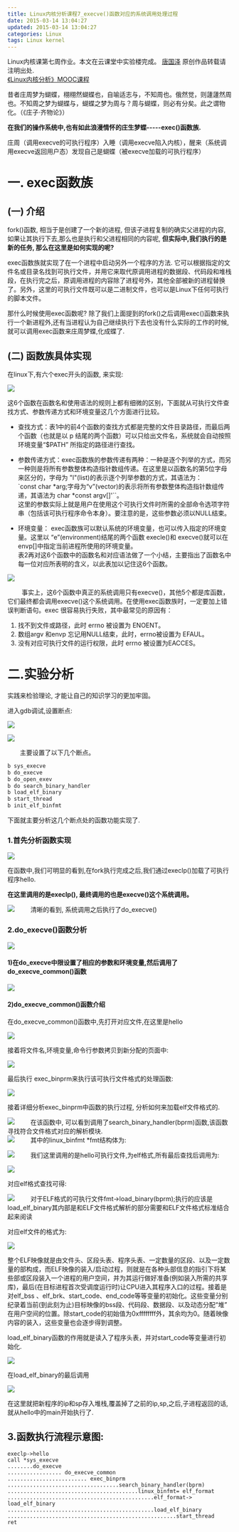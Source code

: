 ```yaml
---
title: Linux内核分析课程7_execve()函数对应的系统调用处理过程
date: 2015-03-14 13:04:27
updated: 2015-03-14 13:04:27
categories: Linux
tags: Linux kernel
---
```


Linux内核课第七周作业。本文在云课堂中实验楼完成。
[唐国泽](http://guozet.me/about/) 原创作品转载请注明出处.  
[《Linux内核分析》MOOC课程](http://mooc.study.163.com/course/USTC-1000029000)


昔者庄周梦为蝴蝶，栩栩然蝴蝶也，自喻适志与，不知周也。俄然觉，则蘧蘧然周也。不知周之梦为蝴蝶与，蝴蝶之梦为周与？周与蝴蝶，则必有分矣。此之谓物化。（《庄子·齐物论》）  

**在我们的操作系统中,也有如此浪漫情怀的庄生梦蝶-----exec()函数族.** 

庄周（调用execve的可执行程序）入睡（调用execve陷入内核），醒来（系统调用execve返回用户态）发现自己是蝴蝶（被execve加载的可执行程序）

<!-- more -->

# 一. exec函数族

## (一) 介绍

fork()函数, 相当于是创建了一个新的进程, 但该子进程复制的确实父进程的内容, 如果让其执行下去,那么也是执行和父进程相同的内容呢, **但实际中,我们执行的是新的任务, 那么在这里是如何实现的呢?**   

exec函数族就实现了在一个进程中启动另外一个程序的方法. 它可以根据指定的文件名或目录名找到可执行文件，并用它来取代原调用进程的数据段、代码段和堆栈段，在执行完之后，原调用进程的内容除了进程号外，其他全部被新的进程替换了。另外，这里的可执行文件既可以是二进制文件，也可以是Linux下任何可执行的脚本文件。  

那什么时候使用exec函数呢? 除了我们上面提到的fork()之后调用exec()函数来执行一个新进程外,还有当进程认为自己继续执行下去也没有什么实际的工作的时候,就可以调用exec函数来庄周梦蝶,化成蝶了.  

## (二) 函数族具体实现
在linux下,有六个exec开头的函数, 来实现:

![](/images/in-post/2015-07-21-Linux-kernel-analysis-execve-Function/2018-09-19-01-53-00.png)

这6个函数在函数名和使用语法的规则上都有细微的区别，下面就从可执行文件查找方式、参数传递方式和环境变量这几个方面进行比较。  
- 查找方式：表1中的前4个函数的查找方式都是完整的文件目录路径，而最后两个函数（也就是以 p 结尾的两个函数）可以只给出文件名，系统就会自动按照环境变量“$PATH” 所指定的路径进行查找。

- 参数传递方式：exec函数族的参数传递有两种：一种是逐个列举的方式，而另一种则是将所有参数整体构造指针数组传递。在这里是以函数名的第5位字母来区分的，字母为 "l"(list)的表示逐个列举参数的方式，其语法为：  
`const char *arg;字母为“v”(vector)的表示将所有参数整体构造指针数组传递，其语法为 char *const argv[]'``。  
这里的参数实际上就是用户在使用这个可执行文件时所需的全部命令选项字符串（包括该可执行程序命令本身）。要注意的是，这些参数必须以NULL结束。

- 环境变量： exec函数族可以默认系统的环境变量，也可以传入指定的环境变量。这里以 “e”(environment)结尾的两个函数 execle()和 execve()就可以在 envp[]中指定当前进程所使用的环境变量。  
表2再对这6个函数中的函数名和对应语法做了一个小结，主要指出了函数名中每一位对应所表明的含义，以此表加以记住这6个函数。

![](/images/in-post/2015-07-21-Linux-kernel-analysis-execve-Function/2018-09-19-01-53-37.png)

　　 事实上，这6个函数中真正的系统调用只有execve()，其他5个都是库函数，它们最终都会调用execve()这个系统调用。在使用exec函数族时，一定要加上错误判断语句。exec 很容易执行失败，其中最常见的原因有：  
1. 找不到文件或路径，此时 errno 被设置为 ENOENT。  
2. 数组argv 和envp  忘记用NULL结束，此时，errno被设置为 EFAUL。  
3. 没有对应可执行文件的运行权限，此时 errno 被设置为EACCES。  


# 二.实验分析

实践来检验理论, 才能让自己的知识学习的更加牢固。  

进入gdb调试,设置断点:

![](/images/in-post/2015-07-21-Linux-kernel-analysis-execve-Function/2018-09-19-01-57-41.png)

![](/images/in-post/2015-07-21-Linux-kernel-analysis-execve-Function/2018-09-19-01-58-06.png)
   
　　主要设置了以下几个断点。

```bash
b sys_execve
b do_execve
b do_open_exev
b do search_binary_handler
b load_elf_binary
b start_thread
b init_elf_binfmt
```

下面就主要分析这几个断点处的函数功能实现了.

### 1.首先分析函数实现

![](/images/in-post/2015-07-21-Linux-kernel-analysis-execve-Function/2018-09-19-01-58-55.png)

在函数中,我们可明显的看到,在fork执行完成之后,我们通过execlp()加载了可执行程序hello.

**在这里调用的是execlp(), 最终调用的也是execve()这个系统调用。**

![](/images/in-post/2015-07-21-Linux-kernel-analysis-execve-Function/2018-09-19-01-59-12.png)
　　
清晰的看到, 系统调用之后执行了do_execve()

### 2.do_execve()函数分析

![](/images/in-post/2015-07-21-Linux-kernel-analysis-execve-Function/2018-09-19-01-59-32.png)

#### 1)在do_execve中限设置了相应的参数和环境变量,然后调用了do_execve_common()函数

![](/images/in-post/2015-07-21-Linux-kernel-analysis-execve-Function/2018-09-19-01-59-46.png)

#### 2)do_execve_common()函数介绍  

在do_execve_common()函数中,先打开对应文件,在这里是hello  

![](/images/in-post/2015-07-21-Linux-kernel-analysis-execve-Function/2018-09-19-01-59-57.png)

接着将文件名,环境变量,命令行参数拷贝到新分配的页面中:  

![](/images/in-post/2015-07-21-Linux-kernel-analysis-execve-Function/2018-09-19-02-00-19.png)

最后执行 exec_binprm来执行该可执行文件格式的处理函数:  

![](/images/in-post/2015-07-21-Linux-kernel-analysis-execve-Function/2018-09-19-02-00-33.png)

接着详细分析exec_binprm中函数的执行过程, 分析如何来加载elf文件格式的.  

![](/images/in-post/2015-07-21-Linux-kernel-analysis-execve-Function/2018-09-19-02-00-43.png)
　　
在该函数中, 可以看到调用了search_binary_handler(bprm)函数,该函数寻找符合文件格式对应的解析模块.  
![](/images/in-post/2015-07-21-Linux-kernel-analysis-execve-Function/2018-09-19-02-00-52.png)
　　
其中的linux_binfmt *fmt结构体为:  

![](/images/in-post/2015-07-21-Linux-kernel-analysis-execve-Function/2018-09-19-02-01-04.png)
　　
我们这里调用的是hello可执行文件,为elf格式,所有最后查找后调用为:  

![](/images/in-post/2015-07-21-Linux-kernel-analysis-execve-Function/2018-09-19-02-01-14.png)

对应elf格式查找可得:    

![](/images/in-post/2015-07-21-Linux-kernel-analysis-execve-Function/2018-09-19-02-01-30.png)
　　
对于ELF格式的可执行文件fmt->load_binary(bprm);执行的应该是load_elf_binary其内部是和ELF文件格式解析的部分需要和ELF文件格式标准结合起来阅读  

对应elf文件的格式为:  

![](/images/in-post/2015-07-21-Linux-kernel-analysis-execve-Function/2018-09-19-02-01-49.png)

整个ELF映像就是由文件头、区段头表、程序头表、一定数量的区段、以及一定数量的部构成，而ELF映像的装入/启动过程，则就是在各种头部信息的指引下将某些部或区段装入一个进程的用户空间，并为其运行做好准备(例如装入所需的共享库)，最后(在目标进程首次受调度运行时)让CPU进入其程序入口的过程。接着是对elf_bss 、elf_brk、start_code、end_code等等变量的初始化。这些变量分别纪录着当前(到此刻为止)目标映像的bss段、代码段、数据段、以及动态分配“堆” 在用户空间的位置。除start_code的初始值为0xffffffff外，其余均为0。随着映像内容的装入，这些变量也会逐步得到调整。  

load_elf_binary函数的作用就是读入了程序头表，并对start_code等变量进行初始化.  

![](/images/in-post/2015-07-21-Linux-kernel-analysis-execve-Function/2018-09-19-02-02-10.png)

在load_elf_binary的最后调用

![](/images/in-post/2015-07-21-Linux-kernel-analysis-execve-Function/2018-09-19-02-02-28.png)


在这里就把新程序的ip和sp存入堆栈,覆盖掉了之前的ip,sp,之后,子进程返回的话,就从hello中的main开始执行了.

## 3.函数执行流程示意图:  
  
```
execlp->hello
call *sys_execve
........do_execve
................. do_execve_common
......................... exec_binprm
...................................search_binary_handler(bprm)
.........................................linux_binfmt= elf_format
..............................................elf_format-> load_elf_binary
..............................................load_elf_binary
.....................................................start_thread
ret
```
